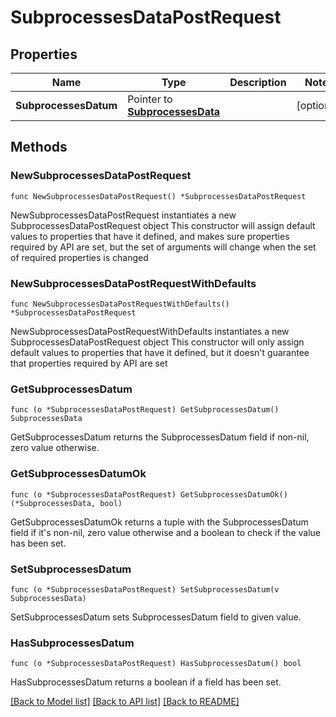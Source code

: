 # SubprocessesDataPostRequest

## Properties

Name | Type | Description | Notes
------------ | ------------- | ------------- | -------------
**SubprocessesDatum** | Pointer to [**SubprocessesData**](SubprocessesData.md) |  | [optional] 

## Methods

### NewSubprocessesDataPostRequest

`func NewSubprocessesDataPostRequest() *SubprocessesDataPostRequest`

NewSubprocessesDataPostRequest instantiates a new SubprocessesDataPostRequest object
This constructor will assign default values to properties that have it defined,
and makes sure properties required by API are set, but the set of arguments
will change when the set of required properties is changed

### NewSubprocessesDataPostRequestWithDefaults

`func NewSubprocessesDataPostRequestWithDefaults() *SubprocessesDataPostRequest`

NewSubprocessesDataPostRequestWithDefaults instantiates a new SubprocessesDataPostRequest object
This constructor will only assign default values to properties that have it defined,
but it doesn't guarantee that properties required by API are set

### GetSubprocessesDatum

`func (o *SubprocessesDataPostRequest) GetSubprocessesDatum() SubprocessesData`

GetSubprocessesDatum returns the SubprocessesDatum field if non-nil, zero value otherwise.

### GetSubprocessesDatumOk

`func (o *SubprocessesDataPostRequest) GetSubprocessesDatumOk() (*SubprocessesData, bool)`

GetSubprocessesDatumOk returns a tuple with the SubprocessesDatum field if it's non-nil, zero value otherwise
and a boolean to check if the value has been set.

### SetSubprocessesDatum

`func (o *SubprocessesDataPostRequest) SetSubprocessesDatum(v SubprocessesData)`

SetSubprocessesDatum sets SubprocessesDatum field to given value.

### HasSubprocessesDatum

`func (o *SubprocessesDataPostRequest) HasSubprocessesDatum() bool`

HasSubprocessesDatum returns a boolean if a field has been set.


[[Back to Model list]](../README.md#documentation-for-models) [[Back to API list]](../README.md#documentation-for-api-endpoints) [[Back to README]](../README.md)


